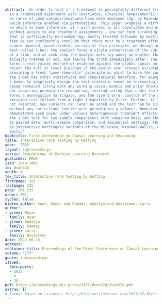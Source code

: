 ```yaml
---
abstract: 'In order to test if a treatment is perceptibly different from a placebo
  in a randomized experiment with covariates, classical nonparametric tests based
  on ranks of observations/residuals have been employed (eg: by Rosenbaum), with finite-sample
  valid inference enabled via permutations. This paper proposes a different principle
  on which to base inference: if — with access to all covariates and outcomes, but
  without access to any treatment assignments — one can form a ranking of the subjects
  that is sufficiently nonrandom (eg: mostly treated followed by mostly control),
  then we can confidently conclude that there must be a treatment effect. Based on
  a more nuanced, quantifiable, version of this principle, we design an interactive
  test called i-bet: the analyst forms a single permutation of the subjects one element
  at a time, and at each step the analyst bets toy money on whether that subject was
  actually treated or not, and learns the truth immediately after. The wealth process
  forms a real-valued measure of evidence against the global causal null, and we may
  reject the null at level $\alpha$ if the wealth ever crosses $1/\alpha$. Apart from
  providing a fresh "game-theoretic" principle on which to base the causal conclusion,
  the i-bet has other statistical and computational benefits, for example (A) allowing
  a human to adaptively design the test statistic based on increasing amounts of data
  being revealed (along with any working causal models and prior knowledge), and (B)
  not requiring permutation resampling, instead noting that under the null, the wealth
  forms a nonnegative martingale, and the type-1 error control of the aforementioned
  decision rule follows from a tight inequality by Ville. Further, if the null is
  not rejected, new subjects can later be added and the test can be simply continued,
  without any corrections (unlike with permutation p-values). Numerical experiments
  demonstrate good power under various heterogeneous treatment effects. We first describe
  the i-bet test for two-sample comparisons with unpaired data, and then adapt it
  to paired data, multi-sample comparison, and sequential settings; these may be viewed
  as interactive martingale variants of the Wilcoxon, Kruskal-Wallis, and Friedman
  tests.'
booktitle: First Conference on Causal Learning and Reasoning
title: Interactive rank testing by betting
year: '2022'
layout: inproceedings
series: Proceedings of Machine Learning Research
publisher: PMLR
issn: 2640-3498
id: duan22a
month: 0
tex_title: Interactive rank testing by betting
firstpage: 201
lastpage: 235
page: 201-235
order: 201
cycles: false
bibtex_author: Duan, Boyan and Ramdas, Aaditya and Wasserman, Larry
author:
- given: Boyan
  family: Duan
- given: Aaditya
  family: Ramdas
- given: Larry
  family: Wasserman
date: 2022-06-28
address:
container-title: Proceedings of the First Conference on Causal Learning and Reasoning
volume: '177'
genre: inproceedings
issued:
  date-parts:
  - 2022
  - 6
  - 28
pdf: https://proceedings.mlr.press/v177/duan22a/duan22a.pdf
extras: []
# Format based on citeproc: http://blog.martinfenner.org/2013/07/30/citeproc-yaml-for-bibliographies/
---
```

